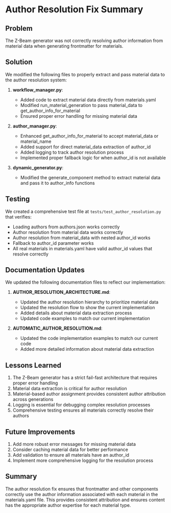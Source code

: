 # Author Resolution Fix Summary

## Problem
The Z-Beam generator was not correctly resolving author information from material data when generating frontmatter for materials.

## Solution
We modified the following files to properly extract and pass material data to the author resolution system:

1. **workflow_manager.py**:
   - Added code to extract material data directly from materials.yaml
   - Modified run_material_generation to pass material_data to get_author_info_for_material
   - Ensured proper error handling for missing material data

2. **author_manager.py**:
   - Enhanced get_author_info_for_material to accept material_data or material_name
   - Added support for direct material_data extraction of author_id
   - Added logging to track author resolution process
   - Implemented proper fallback logic for when author_id is not available

3. **dynamic_generator.py**:
   - Modified the generate_component method to extract material data and pass it to author_info functions

## Testing
We created a comprehensive test file at `tests/test_author_resolution.py` that verifies:
- Loading authors from authors.json works correctly
- Author resolution from material data works correctly
- Author resolution from material_data with nested author_id works
- Fallback to author_id parameter works
- All real materials in materials.yaml have valid author_id values that resolve correctly

## Documentation Updates
We updated the following documentation files to reflect our implementation:

1. **AUTHOR_RESOLUTION_ARCHITECTURE.md**:
   - Updated the author resolution hierarchy to prioritize material data
   - Updated the resolution flow to show the current implementation
   - Added details about material data extraction process
   - Updated code examples to match our current implementation

2. **AUTOMATIC_AUTHOR_RESOLUTION.md**:
   - Updated the code implementation examples to match our current code
   - Added more detailed information about material data extraction

## Lessons Learned
1. The Z-Beam generator has a strict fail-fast architecture that requires proper error handling
2. Material data extraction is critical for author resolution
3. Material-based author assignment provides consistent author attribution across generations
4. Logging is essential for debugging complex resolution processes
5. Comprehensive testing ensures all materials correctly resolve their authors

## Future Improvements
1. Add more robust error messages for missing material data
2. Consider caching material data for better performance
3. Add validation to ensure all materials have an author_id
4. Implement more comprehensive logging for the resolution process

## Summary
The author resolution fix ensures that frontmatter and other components correctly use the author information associated with each material in the materials.yaml file. This provides consistent attribution and ensures content has the appropriate author expertise for each material type.
